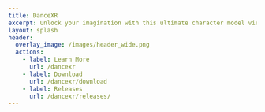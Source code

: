 ```yaml
---
title: DanceXR
excerpt: Unlock your imagination with this ultimate character model viewer and motion player. Now with VR compatibility and available on PC, Mac, and Android. Unleash your creativity and bring your characters to life like never before!
layout: splash
header:
  overlay_image: /images/header_wide.png
  actions: 
    - label: Learn More
      url: /dancexr
    - label: Download
      url: /dancexr/download
    - label: Releases
      url: /dancexr/releases/
---
```

